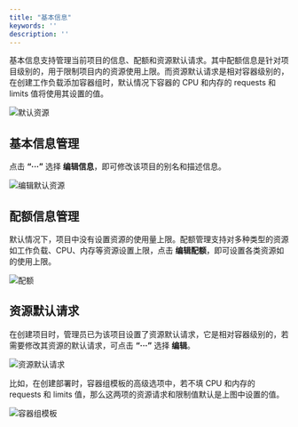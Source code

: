 ```yaml
---
title: "基本信息"
keywords: ''
description: ''
---
```


基本信息支持管理当前项目的信息、配额和资源默认请求。其中配额信息是针对项目级别的，用于限制项目内的资源使用上限。而资源默认请求是相对容器级别的，在创建工作负载添加容器组时，默认情况下容器的 CPU 和内存的 requests 和 limits 值将使用其设置的值。

![默认资源](/default-resource-list.png)


## 基本信息管理

点击 **“···”** 选择 **编辑信息**，即可修改该项目的别名和描述信息。

![编辑默认资源](/modify-ns-info.png)

## 配额信息管理

默认情况下，项目中没有设置资源的使用量上限。配额管理支持对多种类型的资源如工作负载、CPU、内存等资源设置上限，点击 **编辑配额**，即可设置各类资源如的使用上限。

![配额](/quata-management.png)

## 资源默认请求

在创建项目时，管理员已为该项目设置了资源默认请求，它是相对容器级别的，若需要修改其资源的默认请求，可点击 **“···”** 选择 **编辑**。

![资源默认请求](/default-request-limit.png)

比如，在创建部署时，容器组模板的高级选项中，若不填 CPU 和内存的 requests 和 limits 值，那么这两项的资源请求和限制值默认是上图中设置的值。

![容器组模板](/cpu-and-memory-setting.png)
